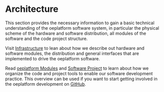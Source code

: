 <!--
SPDX-FileCopyrightText: 2025 Jonas Huber <jonas.huber@rl-institut.de>
SPDX-FileCopyrightText: 2025 jh-RLI <jonas.huber@rl-institut.de>

SPDX-License-Identifier: CC0-1.0
-->

# Architecture

This section provides the necessary information to gain a basic technical understanding of the oeplatform software system, in particular the physical scheme of the hardware and software distribution, all modules of the software and the code project structure.

Visit [Infrastructure](./infrastructure.md) to lean about how we describe out hardware and software modules, the distribution and general interfaces that are implemented to drive the oeplatform software.

Read [oeplatform Modules](./modules.md) and [Software Project](./project-structure.md) to learn about how we organize the code and project tools to enable our software development practice. This overview can be used if you want to start getting involved in the oeplatform development on [GitHub](https://github.com/OpenEnergyPlatform/oeplatform).
